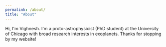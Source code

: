 ```yaml
---
permalink: /about/
title: "About"
---
```


Hi, I'm Vighnesh. I'm a proto-astrophysicist (PhD student) at the University of Chicago with broad research interests in exoplanets. Thanks for stopping by my website!